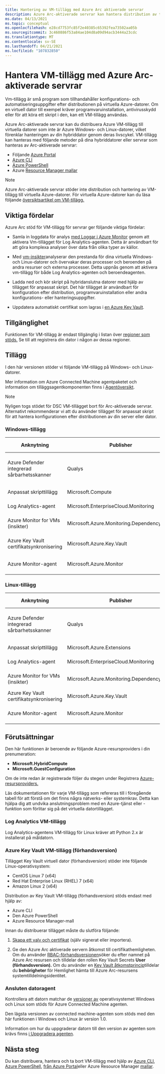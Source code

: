 ```yaml
---
title: Hantering av VM-tillägg med Azure Arc aktiverade servrar
description: Azure Arc-aktiverade servrar kan hantera distribution av tillägg för virtuella datorer som tillhandahåller konfigurations- och automatiseringsuppgifter efter distributionen med virtuella datorer som inte är Azure-datorer.
ms.date: 04/13/2021
ms.topic: conceptual
ms.openlocfilehash: e28cd7753fc85f2e40385c65392fea73502aa05b
ms.sourcegitcommit: 3c460886f53a84ae104d8a09d94acb3444a23cdc
ms.translationtype: MT
ms.contentlocale: sv-SE
ms.lasthandoff: 04/21/2021
ms.locfileid: "107832850"
---
```

# <a name="virtual-machine-extension-management-with-azure-arc-enabled-servers"></a>Hantera VM-tillägg med Azure Arc-aktiverade servrar

Vm-tillägg är små program som tillhandahåller konfigurations- och automatiseringsuppgifter efter distributionen på virtuella Azure-datorer. Om en virtuell dator till exempel kräver programvaruinstallation, antivirusskydd eller för att köra ett skript i den, kan ett VM-tillägg användas.

Azure Arc-aktiverade servrar kan du distribuera Azure VM-tillägg till virtuella datorer som inte är Azure Windows- och Linux-datorer, vilket förenklar hanteringen av din hybriddator genom deras livscykel. VM-tillägg kan hanteras med följande metoder på dina hybriddatorer eller servrar som hanteras av Arc-aktiverade servrar:

- Följande [Azure Portal](manage-vm-extensions-portal.md)
- [Azure CLI](manage-vm-extensions-cli.md)
- [Azure PowerShell](manage-vm-extensions-powershell.md)
- Azure [Resource Manager mallar](manage-vm-extensions-template.md)

> [!NOTE]
> Azure Arc-aktiverade servrar stöder inte distribution och hantering av VM-tillägg till virtuella Azure-datorer. För virtuella Azure-datorer kan du läsa följande [översiktsartikel om VM-tillägg.](../../virtual-machines/extensions/overview.md)

## <a name="key-benefits"></a>Viktiga fördelar

Azure Arc stöd för VM-tillägg för servrar ger följande viktiga fördelar:

- Samla in loggdata för analys [med Loggar i Azure Monitor](../../azure-monitor/logs/data-platform-logs.md) genom att aktivera Vm-tillägget för Log Analytics-agenten. Detta är användbart för att göra komplexa analyser över data från olika typer av källor.

- Med [vm-insikter](../../azure-monitor/vm/vminsights-overview.md)analyserar den prestanda för dina virtuella Windows- och Linux-datorer och övervakar deras processer och beroenden på andra resurser och externa processer. Detta uppnås genom att aktivera vm-tillägg för både Log Analytics-agenten och beroendeagenten.

- Ladda ned och kör skript på hybridanslutna datorer med hjälp av tillägget för anpassat skript. Det här tillägget är användbart för konfiguration efter distribution, programvaruinstallation eller andra konfigurations- eller hanteringsuppgifter.

- Uppdatera automatiskt certifikat som lagras i [en Azure Key Vault](../../key-vault/general/overview.md).

## <a name="availability"></a>Tillgänglighet

Funktionen för VM-tillägg är endast tillgänglig i listan över [regioner som stöds.](overview.md#supported-regions) Se till att registrera din dator i någon av dessa regioner.

## <a name="extensions"></a>Tillägg

I den här versionen stöder vi följande VM-tillägg på Windows- och Linux-datorer.

Mer information om Azure Connected Machine agentpaketet och information om tilläggsagentkomponenten finns i [Agentöversikt](agent-overview.md#agent-component-details).

> [!NOTE]
> Nyligen togs stödet för DSC VM-tillägget bort för Arc-aktiverade servrar. Alternativt rekommenderar vi att du använder tillägget för anpassat skript för att hantera konfigurationen efter distributionen av din server eller dator.

### <a name="windows-extensions"></a>Windows-tillägg

|Anknytning |Publisher |Typ |Ytterligare information |
|----------|----------|-----|-----------------------|
|Azure Defender integrerad sårbarhetsskanner |Qualys |WindowsAgent.AzureSecurityCenter |[Azure Defender integrerad lösning för sårbarhetsbedömning för Azure- och hybriddatorer](../../security-center/deploy-vulnerability-assessment-vm.md)|
|Anpassat skripttillägg |Microsoft.Compute | CustomScriptExtension |[Anpassat skripttillägg för Windows](../../virtual-machines/extensions/custom-script-windows.md)|
|Log Analytics-agent |Microsoft.EnterpriseCloud.Monitoring |MicrosoftMonitoringAgent |[Log Analytics VM-tillägg för Windows](../../virtual-machines/extensions/oms-windows.md)|
|Azure Monitor for VMs (insikter) |Microsoft.Azure.Monitoring.DependencyAgent |DependencyAgentWindows | [Beroendeagent för virtuell datortillägg för Windows](../../virtual-machines/extensions/agent-dependency-windows.md)|
|Azure Key Vault certifikatsynkronisering | Microsoft.Azure.Key.Vault |KeyVaultForWindows | [Key Vault tillägg för virtuella datorer för Windows](../../virtual-machines/extensions/key-vault-windows.md) |
|Azure Monitor-agent |Microsoft.Azure.Monitor |AzureMonitorWindowsAgent |[Installera Azure Monitor agent (förhandsversion)](../../azure-monitor/agents/azure-monitor-agent-install.md) |

### <a name="linux-extensions"></a>Linux-tillägg

|Anknytning |Publisher |Typ |Ytterligare information |
|----------|----------|-----|-----------------------|
|Azure Defender integrerad sårbarhetsskanner |Qualys |LinuxAgent.AzureSecurityCenter |[Azure Defender integrerad lösning för sårbarhetsbedömning för Azure- och hybriddatorer](../../security-center/deploy-vulnerability-assessment-vm.md)|
|Anpassat skripttillägg |Microsoft.Azure.Extensions |CustomScript |[Anpassat Linux-skripttillägg version 2](../../virtual-machines/extensions/custom-script-linux.md) |
|Log Analytics-agent |Microsoft.EnterpriseCloud.Monitoring |OmsAgentForLinux |[Log Analytics VM-tillägg för Linux](../../virtual-machines/extensions/oms-linux.md) |
|Azure Monitor for VMs (insikter) |Microsoft.Azure.Monitoring.DependencyAgent |DependencyAgentLinux |[Beroendeagent för virtuell datortillägg för Linux](../../virtual-machines/extensions/agent-dependency-linux.md) |
|Azure Key Vault certifikatsynkronisering | Microsoft.Azure.Key.Vault |KeyVaultForLinux | [Key Vault virtuellt datortillägg för Linux](../../virtual-machines/extensions/key-vault-linux.md) |
|Azure Monitor-agent |Microsoft.Azure.Monitor |AzureMonitorLinuxAgent |[Installera Azure Monitor agenten (förhandsversion)](../../azure-monitor/agents/azure-monitor-agent-install.md) |

## <a name="prerequisites"></a>Förutsättningar

Den här funktionen är beroende av följande Azure-resursproviders i din prenumeration:

- **Microsoft.HybridCompute**
- **Microsoft.GuestConfiguration**

Om de inte redan är registrerade följer du stegen under Registrera [Azure-resursproviders.](agent-overview.md#register-azure-resource-providers)

Läs dokumentationen för varje VM-tillägg som refereras till i föregående tabell för att förstå om det finns några nätverks- eller systemkrav. Detta kan hjälpa dig att undvika anslutningsproblem med en Azure-tjänst eller -funktion som förlitar sig på det virtuella datortillägget.

### <a name="log-analytics-vm-extension"></a>Log Analytics VM-tillägg

Log Analytics-agentens VM-tillägg för Linux kräver att Python 2.x är installerat på måldatorn.

### <a name="azure-key-vault-vm-extension-preview"></a>Azure Key Vault VM-tillägg (förhandsversion)

Tillägget Key Vault virtuell dator (förhandsversion) stöder inte följande Linux-operativsystem:

- CentOS Linux 7 (x64)
- Red Hat Enterprise Linux (RHEL) 7 (x64)
- Amazon Linux 2 (x64)

Distribution av Key Vault VM-tillägg (förhandsversion) stöds endast med hjälp av:

- Azure CLI
- Den Azure PowerShell
- Azure Resource Manager-mall

Innan du distribuerar tillägget måste du slutföra följande:

1. [Skapa ett valv och certifikat](../../key-vault/certificates/quick-create-portal.md) (själv signerat eller importera).

2. Ge den Azure Arc aktiverade servern åtkomst till certifikathemligheten. Om du använder [RBAC-förhandsversionen](../../key-vault/general/rbac-guide.md)söker du efter namnet på Azure Arc resursen och tilldelar den rollen Key Vault Secrets **User (förhandsversion).** Om du använder en [Key Vault åtkomstprincip](../../key-vault/general/assign-access-policy-portal.md)tilldelar du **behörigheter** för Hemlighet hämta till Azure Arc-resursens systemtilldelningsidentitet.

### <a name="connected-machine-agent"></a>Ansluten datoragent

Kontrollera att datorn matchar de [versioner av](agent-overview.md#supported-operating-systems) operativsystemet Windows och Linux som stöds för Azure Connected Machine agenten.

Den lägsta versionen av connected machine-agenten som stöds med den här funktionen i Windows och Linux är version 1.0.

Information om hur du uppgraderar datorn till den version av agenten som krävs finns [i Uppgradera agenten](manage-agent.md#upgrading-agent).

## <a name="next-steps"></a>Nästa steg

Du kan distribuera, hantera och ta bort VM-tillägg med hjälp av [Azure CLI,](manage-vm-extensions-cli.md) [Azure PowerShell](manage-vm-extensions-powershell.md), [från Azure Portal](manage-vm-extensions-portal.md)eller Azure Resource Manager [mallar](manage-vm-extensions-template.md).

